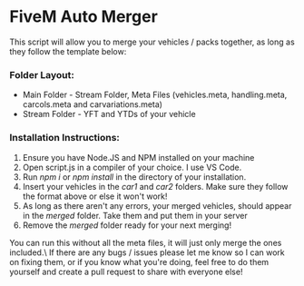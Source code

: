 # FiveM Auto Merger
This script will allow you to merge your vehicles / packs together, as long as they follow the template below:

### Folder Layout:
- Main Folder - Stream Folder, Meta Files (vehicles.meta, handling.meta, carcols.meta and carvariations.meta)
- Stream Folder - YFT and YTDs of your vehicle

 ### Installation Instructions:
 1. Ensure you have Node.JS and NPM installed on your machine
 2. Open script.js in a compiler of your choice. I use VS Code.
 3. Run *npm i* or *npm install* in the directory of your installation.
 4. Insert your vehicles in the *car1* and *car2* folders. Make sure they follow the format above or else it won't work!
 5. As long as there aren't any errors, your merged vehicles, should appear in the *merged* folder. Take them and put them in your server
 6. Remove the *merged* folder ready for your next merging!

You can run this without all the meta files, it will just only merge the ones included.\\
If there are any bugs / issues please let me know so I can work on fixing them, or if you know what you're doing, feel free to do them yourself and create a pull request to share with everyone else!
